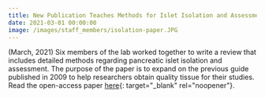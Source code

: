 ```yaml
---
title: New Publication Teaches Methods for Islet Isolation and Assessment
date: 2021-03-01 00:00:00
image: /images/staff_members/isolation-paper.JPG
---
```

(March, 2021) Six members of the lab worked together to write a review that includes detailed methods regarding pancreatic islet isolation and assessment. The purpose of the paper is to expand on the previous guide published in 2009 to help researchers obtain quality tissue for their studies. Read the open-access paper [here](http://doi.org/10.1186/s12575-021-00143-x){: target="_blank" rel="noopener"}.
